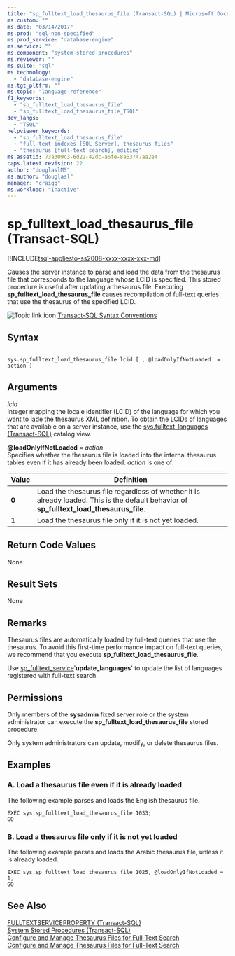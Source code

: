 ```yaml
---
title: "sp_fulltext_load_thesaurus_file (Transact-SQL) | Microsoft Docs"
ms.custom: ""
ms.date: "03/14/2017"
ms.prod: "sql-non-specified"
ms.prod_service: "database-engine"
ms.service: ""
ms.component: "system-stored-procedures"
ms.reviewer: ""
ms.suite: "sql"
ms.technology: 
  - "database-engine"
ms.tgt_pltfrm: ""
ms.topic: "language-reference"
f1_keywords: 
  - "sp_fulltext_load_thesaurus_file"
  - "sp_fulltext_load_thesaurus_file_TSQL"
dev_langs: 
  - "TSQL"
helpviewer_keywords: 
  - "sp_fulltext_load_thesaurus_file"
  - "full-text indexes [SQL Server], thesaurus files"
  - "thesaurus [full-text search], editing"
ms.assetid: 73a309c3-6d22-42dc-a6fe-8a63747aa2e4
caps.latest.revision: 22
author: "douglaslMS"
ms.author: "douglasl"
manager: "craigg"
ms.workload: "Inactive"
---
```

# sp_fulltext_load_thesaurus_file (Transact-SQL)
[!INCLUDE[tsql-appliesto-ss2008-xxxx-xxxx-xxx-md](../../includes/tsql-appliesto-ss2008-xxxx-xxxx-xxx-md.md)]

  Causes the server instance to parse and load the data from the thesaurus file that corresponds to the language whose LCID is specified. This stored procedure is useful after updating a thesaurus file. Executing **sp_fulltext_load_thesaurus_file** causes recompilation of full-text queries that use the thesaurus of the specified LCID.  
  
 ![Topic link icon](../../database-engine/configure-windows/media/topic-link.gif "Topic link icon") [Transact-SQL Syntax Conventions](../../t-sql/language-elements/transact-sql-syntax-conventions-transact-sql.md)  
  
## Syntax  
  
```  
  
sys.sp_fulltext_load_thesaurus_file lcid [ , @loadOnlyIfNotLoaded  = action ]   
```  
  
## Arguments  
 *lcid*  
 Integer mapping the locale identifier (LCID) of the language for which you want to lade the thesaurus XML definition. To obtain the LCIDs of languages that are available on a server instance, use the [sys.fulltext_languages &#40;Transact-SQL&#41;](../../relational-databases/system-catalog-views/sys-fulltext-languages-transact-sql.md) catalog view.  
  
 **@loadOnlyIfNotLoaded** = *action*  
 Specifies whether the thesaurus file is loaded into the internal thesaurus tables even if it has already been loaded. *action* is one of:  
  
|Value|Definition|  
|-----------|----------------|  
|**0**|Load the thesaurus file regardless of whether it is already loaded. This is the default behavior of **sp_fulltext_load_thesaurus_file**.|  
|1|Load the thesaurus file only if it is not yet loaded.|  
  
## Return Code Values  
 None  
  
## Result Sets  
 None  
  
## Remarks  
 Thesaurus files are automatically loaded by full-text queries that use the thesaurus. To avoid this first-time performance impact on full-text queries, we recommend that you execute **sp_fulltext_load_thesaurus_file**.  
  
 Use [sp_fulltext_service](../../relational-databases/system-stored-procedures/sp-fulltext-service-transact-sql.md)'**update_languages**' to update the list of languages registered with full-text search.  
  
## Permissions  
 Only members of the **sysadmin** fixed server role or the system administrator can execute the **sp_fulltext_load_thesaurus_file** stored procedure.  
  
 Only system administrators can update, modify, or delete thesaurus files.  
  
## Examples  
  
### A. Load a thesaurus file even if it is already loaded  
 The following example parses and loads the English thesaurus file.  
  
```  
EXEC sys.sp_fulltext_load_thesaurus_file 1033;  
GO  
```  
  
### B. Load a thesaurus file only if it is not yet loaded  
 The following example parses and loads the Arabic thesaurus file, unless it is already loaded.  
  
```  
EXEC sys.sp_fulltext_load_thesaurus_file 1025, @loadOnlyIfNotLoaded = 1;  
GO  
```  
  
## See Also  
 [FULLTEXTSERVICEPROPERTY &#40;Transact-SQL&#41;](../../t-sql/functions/fulltextserviceproperty-transact-sql.md)   
 [System Stored Procedures &#40;Transact-SQL&#41;](../../relational-databases/system-stored-procedures/system-stored-procedures-transact-sql.md)   
 [Configure and Manage Thesaurus Files for Full-Text Search](../../relational-databases/search/configure-and-manage-thesaurus-files-for-full-text-search.md)   
 [Configure and Manage Thesaurus Files for Full-Text Search](../../relational-databases/search/configure-and-manage-thesaurus-files-for-full-text-search.md)  
  
  
